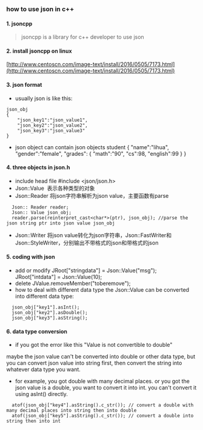 
### how to use json in c++
#### 1. jsoncpp
> jsoncpp is a library for c++ developer to use json
#### 2. install jsoncpp on linux
 [http://www.centoscn.com/image-text/install/2016/0505/7173.html](http://www.centoscn.com/image-text/install/2016/0505/7173.html)
 
#### 3. json format
- usually json is like this:
```
json_obj 
{
    "json_key1":"json_value1",
    "json_key2":"json_value2",
    "json_key3":"json_value3"
}
```
- json object can contain json objects
student 
{
    "name":"lihua",
    "gender":"female",
    "grades": {
       "math":"90",
       "cs":98,
       "english":99
    }
}
#### 4. three objects in json.h
- include head file #include <json/json.h>
- Json::Value  表示各种类型的对象
- Json::Reader 将json字符串解析为json value，主要函数有parse
```
  Json:: Reader reader;
  Json:: Value json_obj;
  reader.parse(reinterpret_cast<char*>(ptr), json_obj); //parse the json string ptr into json value json_obj
```
- Json::Writer 将json value转化为json字符串，Json::FastWriter和Json::StyleWriter，分别输出不带格式的json和带格式的json

#### 5. coding with json
- add or modify 
JRoot["stringdata"] = Json::Value("msg");
JRoot["intdata"] = Json::Value(10);
- delete
JValue.removeMember("toberemove");
- how to deal with different data type
the Json::Value can be converted into different data type: 
```
  json_obj["key1"].asInt();
  json_obj["key2"].asDouble();
  json_obj["key3"].asString();
```
#### 6. data type conversion
- if you got the error like this "Value is not convertible to double"

maybe the json value can't be converted into double or other data type, but you can convert json value into string first, then convert the string into whatever data type you want.

- for example, you got double with many decimal places.
or you got the json value is a double, you want to convert it into int. you can't convert it using asInt() directly.
```
  atof(json_obj["key4"].asString().c_str()); // convert a double with many decimal places into string then into double
  atof(json_obj["key5"].asString().c_str()); // convert a double into string then into int
```

